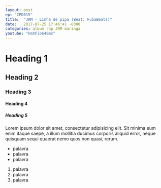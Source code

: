 ```yaml
---
layout: post
ep: "CPD015"
title:  "JRM - Linha de pipa (Beat: FubaBeats)"
date:   2017-07-25 17:46:41 -0300
categories: album rap JRM maringa
youtube: "kmXFio648ms"
---
```


# Heading 1

## Heading 2

### Heading 3

#### Heading 4

##### Heading 5

Lorem ipsum dolor sit amet, consectetur adipisicing elit. Sit minima eum enim itaque saepe, a illum mollitia ducimus corporis aliquid error, neque quisquam sequi quaerat nemo quos non quasi, rerum.

- palavra
- palavra
- palavra

1. palavra
1. palavra
1. palavra
